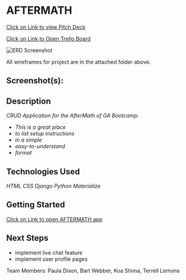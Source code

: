 # AFTERMATH

[Click on Link to view Pitch Deck](https://docs.google.com/presentation/d/1HjGEziiYzdeLePbSY8IKrARZSa7_am0naTw4eNBSJws/edit?usp=sharing)

[Click on Link to Open Trello Board](https://trello.com/b/ajHjwUkv/aftermath)


![ERD Screenshot](https://i.imgur.com/ihDPa6X.png)

All wireframes for project are in the attached folder above.



## Screenshot(s):



## Description

_CRUD Application for the AfterMath of GA Bootcamp._



* _This is a great place_
* _to list setup instructions_
* _in a simple_
* _easy-to-understand_
* _format_




## Technologies Used

_HTML_
_CSS_
_Django_
_Python_
_Materialize_



## Getting Started

[Click on Link to open AFTERMATH app ](https://aftermath-app.herokuapp.com)


## Next Steps 

- implement live chat feature
- implement user profile pages

 
Team Members: Paula Dixon, Bart Webber, Koa Shima, Terrell Lemons


